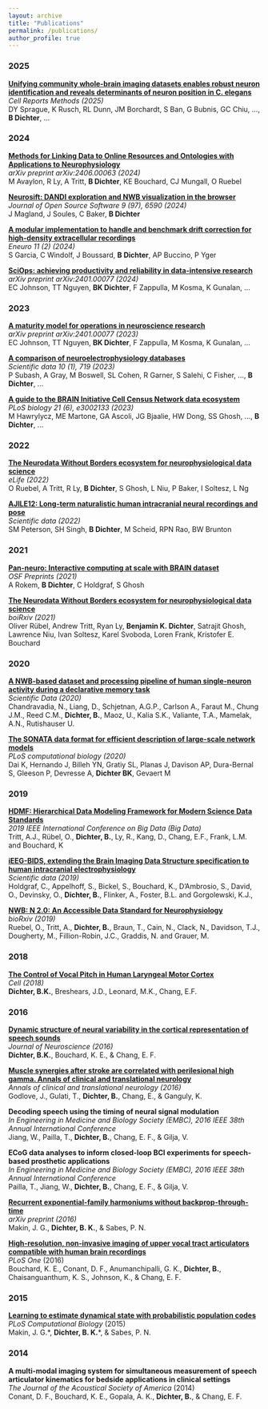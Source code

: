 ```yaml
---
layout: archive
title: "Publications"
permalink: /publications/
author_profile: true
---
```


### 2025

<p>
  <a href="https://doi.org/10.1016/j.crmeth.2024.100964">
    <b>Unifying community whole-brain imaging datasets enables robust neuron identification and reveals determinants of neuron position in C. elegans</b></a><br>
  <i>Cell Reports Methods (2025)</i><br>
  DY Sprague, K Rusch, RL Dunn, JM Borchardt, S Ban, G Bubnis, GC Chiu, ..., <b>B Dichter</b>, ...
</p>

### 2024

<p>
  <a href="https://arxiv.org/abs/2406.00063">
    <b>Methods for Linking Data to Online Resources and Ontologies with Applications to Neurophysiology</b></a><br>
  <i>arXiv preprint arXiv:2406.00063 (2024)</i><br>
  M Avaylon, R Ly, A Tritt, <b>B Dichter</b>, KE Bouchard, CJ Mungall, O Ruebel
</p>

<p>
  <a href="https://joss.theoj.org/papers/10.21105/joss.06590">
    <b>Neurosift: DANDI exploration and NWB visualization in the browser</b></a><br>
  <i>Journal of Open Source Software 9 (97), 6590 (2024)</i><br>
  J Magland, J Soules, C Baker, <b>B Dichter</b>
</p>

<p>
  <a href="https://www.eneuro.org/content/11/2/ENEURO.0492-23.2023">
    <b>A modular implementation to handle and benchmark drift correction for high-density extracellular recordings</b></a><br>
  <i>Eneuro 11 (2) (2024)</i><br>
  S Garcia, C Windolf, J Boussard, <b>B Dichter</b>, AP Buccino, P Yger
</p>

<p>
  <a href="https://arxiv.org/abs/2401.00077">
    <b>SciOps: achieving productivity and reliability in data-intensive research</b></a><br>
  <i>arXiv preprint arXiv:2401.00077 (2024)</i><br>
  EC Johnson, TT Nguyen, <b>BK Dichter</b>, F Zappulla, M Kosma, K Gunalan, ...
</p>

### 2023

<p>
  <a href="https://arxiv.org/abs/2401.00077v1">
    <b>A maturity model for operations in neuroscience research</b></a><br>
  <i>arXiv preprint arXiv:2401.00077 (2023)</i><br>
  EC Johnson, TT Nguyen, <b>BK Dichter</b>, F Zappulla, M Kosma, K Gunalan, ...
</p>

<p>
  <a href="https://www.nature.com/articles/s41597-023-02596-z">
    <b>A comparison of neuroelectrophysiology databases</b></a><br>
  <i>Scientific data 10 (1), 719 (2023)</i><br>
  P Subash, A Gray, M Boswell, SL Cohen, R Garner, S Salehi, C Fisher, ..., <b>B Dichter</b>, ...
</p>

<p>
  <a href="https://journals.plos.org/plosbiology/article?id=10.1371/journal.pbio.3002133">
    <b>A guide to the BRAIN Initiative Cell Census Network data ecosystem</b></a><br>
  <i>PLoS biology 21 (6), e3002133 (2023)</i><br>
  M Hawrylycz, ME Martone, GA Ascoli, JG Bjaalie, HW Dong, SS Ghosh, ..., <b>B Dichter</b>, ...
</p>

### 2022

<p>
  <a href="https://elifesciences.org/articles/78362">
    <b>The Neurodata Without Borders ecosystem for neurophysiological data science</b></a><br>
  <i>eLife (2022)</i><br>
  O Ruebel, A Tritt, R Ly, <b>B Dichter</b>, S Ghosh, L Niu, P Baker, I Soltesz, L Ng
</p>

<p>
  <a href="https://www.nature.com/articles/s41597-022-01280-y">
    <b>AJILE12: Long-term naturalistic human intracranial neural recordings and pose</b></a><br>
  <i>Scientific data (2022)</i><br>
  SM Peterson, SH Singh, <b>B Dichter</b>, M Scheid, RPN Rao, BW Brunton
</p>


### 2021

<p>
  <a href="https://www.nature.com/articles/s41597-020-0415-9](https://osf.io/mwh2b/download">
    <b>Pan-neuro: Interactive computing at scale with BRAIN dataset</b></a><br>
  <i>OSF Preprints (2021)</i><br>
  A Rokem, <b>B Dichter</b>, C Holdgraf, S Ghosh
</p> 


<p>
  <a href="https://www.biorxiv.org/content/biorxiv/early/2022/03/29/2021.03.13.435173.full.pdf">
    <b>The Neurodata Without Borders ecosystem for neurophysiological data science</b></a><br>
  <i>boiRxiv (2021)</i><br>
  Oliver Rübel, Andrew Tritt, Ryan Ly, <b>Benjamin K. Dichter</b>, Satrajit Ghosh, Lawrence Niu, Ivan Soltesz, Karel Svoboda, Loren Frank, Kristofer E. Bouchard
</p>  

### 2020

<p>
<a href="https://www.nature.com/articles/s41597-020-0415-9">
<b>A NWB-based dataset and processing pipeline of human single-neuron activity during a declarative memory task</b></a><br>
<i>Scientific Data (2020)</i><br>
Chandravadia, N., Liang, D., Schjetnan, A.G.P., Carlson A., Faraut M., Chung J.M., Reed C.M., <b>Dichter, B.</b>, Maoz, U., Kalia S.K., Valiante, T.A., Mamelak, A.N., Rutishauser U. 
</p>


<p>
<a href="https://journals.plos.org/ploscompbiol/article?rev=2&id=10.1371/journal.pcbi.1007696">
<b>The SONATA data format for efficient description of large-scale network models</b></a><br>
<i>PLoS computational biology (2020)</i><br>
Dai K, Hernando J, Billeh YN, Gratiy SL, Planas J, Davison AP, Dura-Bernal S, Gleeson P, Devresse A, <b>Dichter BK</b>, Gevaert M
</p>



### 2019

<p>
<a href="https://ieeexplore.ieee.org/abstract/document/9005648/">
<b>HDMF: Hierarchical Data Modeling Framework for Modern Science Data Standards</b></a><br>
<i>2019 IEEE International Conference on Big Data (Big Data)</i><br>
Tritt, A.J., Rübel, O., <b>Dichter, B.</b>, Ly, R., Kang, D., Chang, E.F., Frank, L.M. and Bouchard, K
</p>



<p>
<a href="https://www.nature.com/articles/s41597-019-0105-7">
<b>iEEG-BIDS, extending the Brain Imaging Data Structure specification to human intracranial electrophysiology</b></a><br>
<i>Scientific data (2019)</i><br>
Holdgraf, C., Appelhoff, S., Bickel, S., Bouchard, K., D’Ambrosio, S., David, O., Devinsky, O., <b>Dichter, B.</b>, Flinker, A., Foster, B.L. and Gorgolewski, K.J.,
</p>


<p>
<a href="https://escholarship.org/uc/item/8582b6x9">
<b>NWB: N 2.0: An Accessible Data Standard for Neurophysiology</b></a><br>
<i>bioRxiv (2019)</i><br>
Ruebel, O., Tritt, A., <b>Dichter, B.</b>, Braun, T., Cain, N., Clack, N., Davidson, T.J., Dougherty, M., Fillion-Robin, J.C., Graddis, N. and Grauer, M.</p>


### 2018

<p>
<a href="https://www.ncbi.nlm.nih.gov/pubmed/29958109">
<b>The Control of Vocal Pitch in Human Laryngeal Motor Cortex</b></a><br>
<i>Cell (2018)</i><br>
<b>Dichter, B.K.</b>, Breshears, J.D., Leonard, M.K., Chang, E.F.
</p>


### 2016

<p>
<a href="http://www.jneurosci.org/content/36/28/7453.full.pdf">
<b>Dynamic structure of neural variability in the cortical representation of speech sounds</b></a><br>
<i> Journal of Neuroscience (2016)</i><br>
<b>Dichter, B.K.</b>, Bouchard, K. E., & Chang, E. F.
</p>

<p>
<a href="https://onlinelibrary.wiley.com/doi/epdf/10.1002/acn3.368">
<b>Muscle synergies after stroke are correlated with perilesional high gamma. Annals of clinical and translational neurology</b></a><br>
<i> Annals of clinical and translational neurology (2016)</i><br>
Godlove, J., Gulati, T., <b>Dichter, B.</b>, Chang, E., & Ganguly, K.
</p>

<p>
<b>Decoding speech using the timing of neural signal modulation</b><br>
<i>In Engineering in Medicine and Biology Society (EMBC), 2016 IEEE 38th Annual International Conference</i><br>
Jiang, W., Pailla, T., <b>Dichter, B.</b>, Chang, E. F., & Gilja, V.
</p>

<p>
<b>ECoG data analyses to inform closed-loop BCI experiments for speech-based prosthetic applications</b><br>
<i>In Engineering in Medicine and Biology Society (EMBC), 2016 IEEE 38th Annual International Conference</i><br>
Pailla, T., Jiang, W., <b>Dichter, B.</b>, Chang, E. F., & Gilja, V.
</p>

<p>
<a href="https://arxiv.org/pdf/1605.05799.pdf">
<b>Recurrent exponential-family harmoniums without backprop-through-time</b></a><br>
<i> arXiv preprint (2016)</i><br>
Makin, J. G., <b>Dichter, B. K.</b>, & Sabes, P. N. 
</p>

<p>
<a href="https://journals.plos.org/plosone/article/figure?id=10.1371/journal.pone.0151327.g002">
<b>High-resolution, non-invasive imaging of upper vocal tract articulators compatible with human brain recordings</b></a><br>
<i>PLoS One</i> (2016)<br>
Bouchard, K. E., Conant, D. F., Anumanchipalli, G. K., <b>Dichter, B.</b>, Chaisanguanthum, K. S., Johnson, K., & Chang, E. F.
</p>

### 2015

<p>
<a href="https://journals.plos.org/ploscompbiol/article?id=10.1371/journal.pcbi.1004554">
<b>Learning to estimate dynamical state with probabilistic population codes</b></a><br>
<i>PLoS Computational Biology</i> (2015)<br>
Makin, J. G.*, <b>Dichter, B. K.</b>*, & Sabes, P. N.
</p>


### 2014

<p>
<b>A multi-modal imaging system for simultaneous measurement of speech articulator kinematics for bedside applications in clinical settings</b><br>
<i>The Journal of the Acoustical Society of America</i> (2014)<br>
Conant, D. F., Bouchard, K. E., Gopala, A. K., <b>Dichter, B.</b>, & Chang, E. F.
</p>


<!--- 
{% if author.googlescholar %}
  You can also find my articles on <u><a href="{{author.googlescholar}}">my Google Scholar profile</a>.</u>
{% endif %}

{% include base_path %}

{% for post in site.publications reversed %}
  {% include archive-single.html %}
{% endfor %}

-->
